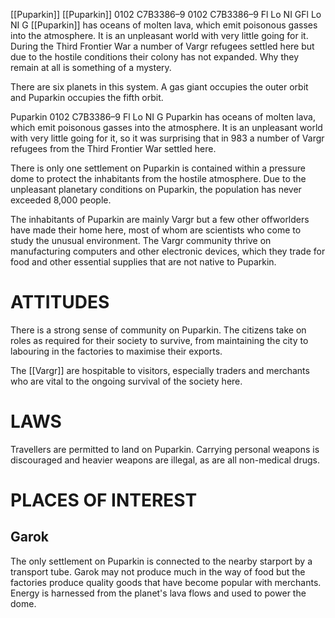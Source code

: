 [[Puparkin]] [[Puparkin]] 0102 C7B3386–9 0102 C7B3386–9 Fl Lo NI GFl Lo NI G [[Puparkin]] has oceans of molten lava, which emit poisonous gasses into the atmosphere. It is an unpleasant world with very little going for it. During the Third Frontier War a number of Vargr refugees settled here but due to the hostile conditions their colony has not expanded. Why they remain at all is something of a mystery.

There are six planets in this system. A gas giant occupies the outer orbit and Puparkin occupies the fifth orbit.

Puparkin 0102 C7B3386–9 Fl Lo NI G Puparkin has oceans of molten lava, which emit poisonous gasses into the atmosphere. It is an unpleasant world with very little going for it, so it was surprising that in 983 a number of Vargr refugees from the Third Frontier War settled here.

There is only one settlement on Puparkin is contained within a pressure dome to protect the inhabitants from the hostile atmosphere. Due to the unpleasant planetary conditions on Puparkin, the population has never exceeded 8,000 people.

The inhabitants of Puparkin are mainly Vargr but a few other offworlders have made their home here, most of whom are scientists who come to study the unusual environment. The Vargr community thrive on manufacturing computers and other electronic devices, which they trade for food and other essential supplies that are not native to Puparkin.

# ATTITUDES

There is a strong sense of community on Puparkin. The citizens take on roles as required for their society to survive, from maintaining the city to labouring in the factories to maximise their exports.

The [[Vargr]] are hospitable to visitors, especially traders and merchants who are vital to the ongoing survival of the society here.

# LAWS

Travellers are permitted to land on Puparkin. Carrying personal weapons is discouraged and heavier weapons are illegal, as are all non-medical drugs.

# PLACES OF INTEREST

## Garok
The only settlement on Puparkin is connected to the nearby starport by a transport tube. Garok may not produce much in the way of food but the factories produce quality goods that have become popular with merchants. Energy is harnessed from the planet's lava flows and used to power the dome.
